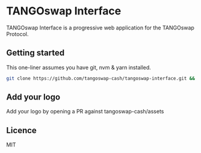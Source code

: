 # TANGOswap Interface

TANGOswap Interface is a progressive web application for the TANGOswap Protocol.

## Getting started

This one-liner assumes you have git, nvm & yarn installed.

```sh
git clone https://github.com/tangoswap-cash/tangoswap-interface.git && cd tangoswap-interface && nvm use && yarn && yarn dev
```

## Add your logo

Add your logo by opening a PR against tangoswap-cash/assets

## Licence

MIT

